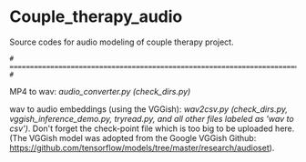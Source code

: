 # Couple_therapy_audio

Source codes for audio modeling of couple therapy project.

    # ============================================================================== #
    
MP4 to wav: _audio_converter.py (check_dirs.py)_


wav to audio embeddings (using the VGGish): _wav2csv.py (check_dirs.py, vggish_inference_demo.py, tryread.py, and all other files labeled as 'wav to csv')_. Don't forget the check-point file which is too big to be uploaded here.
(The VGGish model was adopted from the Google VGGish Github: 
https://github.com/tensorflow/models/tree/master/research/audioset).
